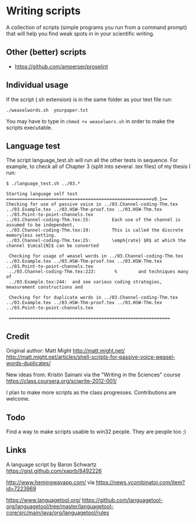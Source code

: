 
Writing scripts
===============

A collection of scripts (simple programs you run from a command prompt)
that will help you find weak spots in in your scientific writing.

Other (better) scripts
----------------------
  - https://github.com/amperser/proselint


Individual usage
----------------

If the script (.sh extension) is in the same folder as your text file run:

    ./weaselwords.sh  yourpaper.txt

You may have to type in `chmod +x weaselwors.sh` in order to make the scripts
executable. 


Language test
-------------

The script language_test.sh will run all the other tests in sequence.
For example, to check all of Chapter 3 (split into several .tex files)
of my thesis I run:


    $ ./language_test.sh ../03.*

    Starting language self test 
    =======================================================v0.1==
    Checking for use of passive voice in ../03.Channel-coding-Thm.tex ../03.Example.tex ../03.HSW-Thm-proof.tex ../03.HSW-Thm.tex ../03.Point-to-point-channels.tex
    ../03.Channel-coding-Thm.tex:15:        Each use of the channel is assumed to be independent,
    ../03.Channel-coding-Thm.tex:19:        This is called the discrete memoryless setting.
    ../03.Channel-coding-Thm.tex:25:        \emph{rate} $R$ at which the channel $\mcal{N}$ can be converted
     
     Checking for usage of weasel words in ../03.Channel-coding-Thm.tex ../03.Example.tex ../03.HSW-Thm-proof.tex ../03.HSW-Thm.tex ../03.Point-to-point-channels.tex
     ../03.Channel-coding-Thm.tex:223:       %        and techniques many of  
     ../03.Example.tex:244:  and see various coding strategies, measurement constructions and
      
     Checking for for duplicate words in ../03.Channel-coding-Thm.tex ../03.Example.tex ../03.HSW-Thm-proof.tex ../03.HSW-Thm.tex ../03.Point-to-point-channels.tex
       
     =============================================================




Credit
------

Original author:
 Matt Might http://matt.might.net/
 http://matt.might.net/articles/shell-scripts-for-passive-voice-weasel-words-duplicates/

New ideas from:
 Kristin Sainani via the "Writing in the Sciences" course https://class.coursera.org/sciwrite-2012-001/

I plan to make more scripts as the class progresses.
Contributions are welcome.


Todo
----

Find a way to make scripts usable to win32 people. They are people too ;)


Links
-----

A language script by Baron Schwartz 
https://gist.github.com/xaprb/8492226

http://www.hemingwayapp.com/
via https://news.ycombinator.com/item?id=7223969

https://www.languagetool.org/
https://github.com/languagetool-org/languagetool/tree/master/languagetool-core/src/main/java/org/languagetool/rules




